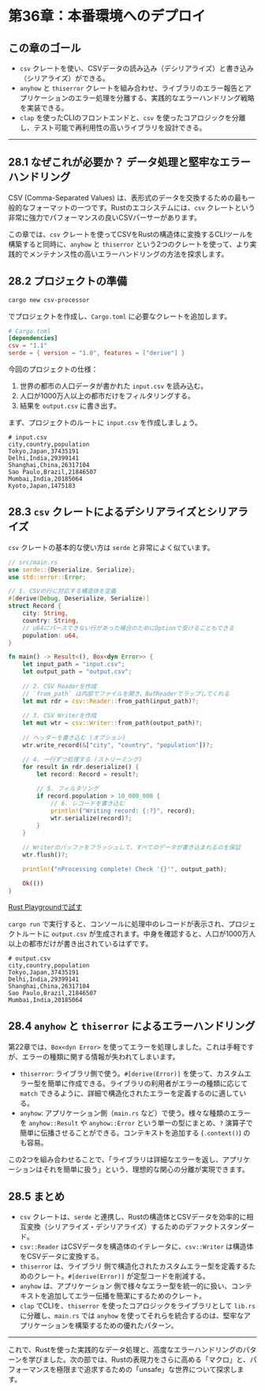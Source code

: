 # 第36章：本番環境へのデプロイ

## この章のゴール
- `csv` クレートを使い、CSVデータの読み込み（デシリアライズ）と書き込み（シリアライズ）ができる。
- `anyhow` と `thiserror` クレートを組み合わせ、ライブラリのエラー報告とアプリケーションのエラー処理を分離する、実践的なエラーハンドリング戦略を実装できる。
- `clap` を使ったCLIのフロントエンドと、`csv` を使ったコアロジックを分離し、テスト可能で再利用性の高いライブラリを設計できる。

---

## 28.1 なぜこれが必要か？ データ処理と堅牢なエラーハンドリング

CSV (Comma-Separated Values) は、表形式のデータを交換するための最も一般的なフォーマットの一つです。Rustのエコシステムには、`csv` クレートという非常に強力でパフォーマンスの良いCSVパーサーがあります。

この章では、`csv` クレートを使ってCSVをRustの構造体に変換するCLIツールを構築すると同時に、`anyhow` と `thiserror` という2つのクレートを使って、より実践的でメンテナンス性の高いエラーハンドリングの方法を探求します。

## 28.2 プロジェクトの準備

```sh
cargo new csv-processor
```
でプロジェクトを作成し、`Cargo.toml` に必要なクレートを追加します。

```toml
# Cargo.toml
[dependencies]
csv = "1.1"
serde = { version = "1.0", features = ["derive"] }
```

今回のプロジェクトの仕様：
1.  世界の都市の人口データが書かれた `input.csv` を読み込む。
2.  人口が1000万人以上の都市だけをフィルタリングする。
3.  結果を `output.csv` に書き出す。

まず、プロジェクトのルートに `input.csv` を作成しましょう。

```csv
# input.csv
city,country,population
Tokyo,Japan,37435191
Delhi,India,29399141
Shanghai,China,26317104
Sao Paulo,Brazil,21846507
Mumbai,India,20185064
Kyoto,Japan,1475183
```

## 28.3 `csv` クレートによるデシリアライズとシリアライズ

`csv` クレートの基本的な使い方は `serde` と非常によく似ています。

```rust
// src/main.rs
use serde::{Deserialize, Serialize};
use std::error::Error;

// 1. CSVの行に対応する構造体を定義
#[derive(Debug, Deserialize, Serialize)]
struct Record {
    city: String,
    country: String,
    // u64にパースできない行があった場合のためにOptionで受けることもできる
    population: u64,
}

fn main() -> Result<(), Box<dyn Error>> {
    let input_path = "input.csv";
    let output_path = "output.csv";
    
    // 2. CSV Readerを作成
    // `from_path` は内部でファイルを開き、BufReaderでラップしてくれる
    let mut rdr = csv::Reader::from_path(input_path)?;
    
    // 3. CSV Writerを作成
    let mut wtr = csv::Writer::from_path(output_path)?;
    
    // ヘッダーを書き込む (オプション)
    wtr.write_record(&["city", "country", "population"])?;

    // 4. 一行ずつ処理する (ストリーミング)
    for result in rdr.deserialize() {
        let record: Record = result?;
        
        // 5. フィルタリング
        if record.population > 10_000_000 {
            // 6. レコードを書き込む
            println!("Writing record: {:?}", record);
            wtr.serialize(record)?;
        }
    }
    
    // Writerのバッファをフラッシュして、すべてのデータが書き込まれるのを保証
    wtr.flush()?;

    println!("nProcessing complete! Check '{}'", output_path);

    Ok(())
}
```
[Rust Playgroundで試す](https://play.rust-lang.org/?version=stable&mode=debug&edition=2021&code=//%20src/main.rs%0Ause%20serde%3A%3A%7BDeserialize%2C%20Serialize%7D%3B%0Ause%20std%3A%3Aerror%3A%3AError%3B%0A%0A//%201.%20CSV%E3%81%AE%E8%A1%8C%E3%81%AB%E5%AF%BE%E5%BF%9C%E3%81%99%E3%82%8B%E6%A7%8B%E9%80%A0%E4%BD%93%E3%82%92%E5%AE%9A%E7%BE%A9%0A%23%5Bderive%28Debug%2C%20Deserialize%2C%20Serialize%29%5D%0Astruct%20Record%20%7B%0A%20%20%20%20city%3A%20String%2C%0A%20%20%20%20country%3A%20String%2C%0A%20%20%20%20//%20u64%E3%81%AB%E3%83%91%E3%83%BC%E3%82%B9%E3%81%A7%E3%81%8D%E3%81%AA%E3%81%84%E8%A1%8C%E3%81%8C%E3%81%82%E3%81%A3%E3%81%9F%E5%A0%B4%E5%90%88%E3%81%AE%E3%81%9F%E3%82%81%E3%81%ABOption%E3%81%A7%E5%8F%97%E3%81%91%E3%82%8B%E3%81%93%E3%81%A8%E3%82%82%E3%81%A7%E3%81%8D%E3%82%8B%0A%20%20%20%20population%3A%20u64%2C%0A%7D%0A%0Afn%20main%28%29%20-%3E%20Result%3C%28%29%2C%20Box%3Cdyn%20Error%3E%3E%20%7B%0A%20%20%20%20let%20input_path%20%3D%20%22input.csv%22%3B%0A%20%20%20%20let%20output_path%20%3D%20%22output.csv%22%3B%0A%20%20%20%20%0A%20%20%20%20//%202.%20CSV%20Reader%E3%82%92%E4%BD%9C%E6%88%90%0A%20%20%20%20//%20%60from_path%60%20%E3%81%AF%E5%86%85%E9%83%A8%E3%81%A7%E3%83%95%E3%82%A1%E3%82%A4%E3%83%AB%E3%82%92%E9%96%8B%E3%81%8D%E3%80%81BufReader%E3%81%A7%E3%83%A9%E3%83%83%E3%83%97%E3%81%97%E3%81%A6%E3%81%8F%E3%82%8C%E3%82%8B%0A%20%20%20%20let%20mut%20rdr%20%3D%20csv%3A%3AReader%3A%3Afrom_path%28input_path%29%3F%3B%0A%20%20%20%20%0A%20%20%20%20//%203.%20CSV%20Writer%E3%82%92%E4%BD%9C%E6%88%90%0A%20%20%20%20let%20mut%20wtr%20%3D%20csv%3A%3AWriter%3A%3Afrom_path%28output_path%29%3F%3B%0A%20%20%20%20%0A%20%20%20%20//%20%E3%83%98%E3%83%83%E3%83%80%E3%83%BC%E3%82%92%E6%9B%B8%E3%81%8D%E8%BE%BC%E3%82%80%20%28%E3%82%AA%E3%83%97%E3%82%B7%E3%83%A7%E3%83%B3%29%0A%20%20%20%20wtr.write_record%28%26%5B%22city%22%2C%20%22country%22%2C%20%22population%22%5D%29%3F%3B%0A%0A%20%20%20%20//%204.%20%E4%B8%80%E8%A1%8C%E3%81%9A%E3%81%A4%E5%87%A6%E7%90%86%E3%81%99%E3%82%8B%20%28%E3%82%B9%E3%83%88%E3%83%AA%E3%83%BC%E3%83%9F%E3%83%B3%E3%82%B0%29%0A%20%20%20%20for%20result%20in%20rdr.deserialize%28%29%20%7B%0A%20%20%20%20%20%20%20%20let%20record%3A%20Record%20%3D%20result%3F%3B%0A%20%20%20%20%20%20%20%20%0A%20%20%20%20%20%20%20%20//%205.%20%E3%83%95%E3%82%A3%E3%83%AB%E3%82%BF%E3%83%AA%E3%83%B3%E3%82%B0%0A%20%20%20%20%20%20%20%20if%20record.population%20%3E%2010_000_000%20%7B%0A%20%20%20%20%20%20%20%20%20%20%20%20//%206.%20%E3%83%AC%E3%82%B3%E3%83%BC%E3%83%89%E3%82%92%E6%9B%B8%E3%81%8D%E8%BE%BC%E3%82%80%0A%20%20%20%20%20%20%20%20%20%20%20%20println%21%28%22Writing%20record%3A%20%7B%3A%3F%7D%22%2C%20record%29%3B%0A%20%20%20%20%20%20%20%20%20%20%20%20wtr.serialize%28record%29%3F%3B%0A%20%20%20%20%20%20%20%20%7D%0A%20%20%20%20%7D%0A%20%20%20%20%0A%20%20%20%20//%20Writer%E3%81%AE%E3%83%90%E3%83%83%E3%83%95%E3%82%A1%E3%82%92%E3%83%95%E3%83%A9%E3%83%83%E3%82%B7%E3%83%A5%E3%81%97%E3%81%A6%E3%80%81%E3%81%99%E3%81%B9%E3%81%A6%E3%81%AE%E3%83%87%E3%83%BC%E3%82%BF%E3%81%8C%E6%9B%B8%E3%81%8D%E8%BE%BC%E3%81%BE%E3%82%8C%E3%82%8B%E3%81%AE%E3%82%92%E4%BF%9D%E8%A8%BC%0A%20%20%20%20wtr.flush%28%29%3F%3B%0A%0A%20%20%20%20println%21%28%22%5CnProcessing%20complete%21%20Check%20%27%7B%7D%27%22%2C%20output_path%29%3B%0A%0A%20%20%20%20Ok%28%28%29%29%0A%7D)

`cargo run` で実行すると、コンソールに処理中のレコードが表示され、プロジェクトルートに `output.csv` が生成されます。中身を確認すると、人口が1000万人以上の都市だけが書き出されているはずです。

```csv
# output.csv
city,country,population
Tokyo,Japan,37435191
Delhi,India,29399141
Shanghai,China,26317104
Sao Paulo,Brazil,21846507
Mumbai,India,20185064
```

## 28.4 `anyhow` と `thiserror` によるエラーハンドリング

第22章では、`Box<dyn Error>` を使ってエラーを処理しました。これは手軽ですが、エラーの種類に関する情報が失われてしまいます。

- `thiserror`: ライブラリ側で使う。`#[derive(Error)]` を使って、カスタムエラー型を簡単に作成できる。ライブラリの利用者がエラーの種類に応じて `match` できるように、詳細で構造化されたエラーを定義するのに適している。
- `anyhow`: アプリケーション側（`main.rs` など）で使う。様々な種類のエラーを `anyhow::Result` や `anyhow::Error` という単一の型にまとめ、`?` 演算子で簡単に伝播させることができる。コンテキストを追加する (`.context()`) のも容易。

この2つを組み合わせることで、「ライブラリは詳細なエラーを返し、アプリケーションはそれを簡単に扱う」という、理想的な関心の分離が実現できます。

## 28.5 まとめ

- `csv` クレートは、`serde` と連携し、Rustの構造体とCSVデータを効率的に相互変換（シリアライズ・デシリアライズ）するためのデファクトスタンダード。
- `csv::Reader` はCSVデータを構造体のイテレータに、`csv::Writer` は構造体をCSVデータに変換する。
- `thiserror` は、ライブラリ 側で構造化されたカスタムエラー型を定義するためのクレート。`#[derive(Error)]` が定型コードを削減する。
- `anyhow` は、アプリケーション 側で様々なエラー型を統一的に扱い、コンテキストを追加してエラー伝播を簡潔にするためのクレート。
- `clap` でCLIを、`thiserror` を使ったコアロジックをライブラリとして `lib.rs` に分離し、`main.rs` では `anyhow` を使ってそれらを統合するのは、堅牢なアプリケーションを構築するための優れたパターン。

---

これで、Rustを使った実践的なデータ処理と、高度なエラーハンドリングのパターンを学びました。次の部では、Rustの表現力をさらに高める「マクロ」と、パフォーマンスを極限まで追求するための「unsafe」な世界について探求します。

